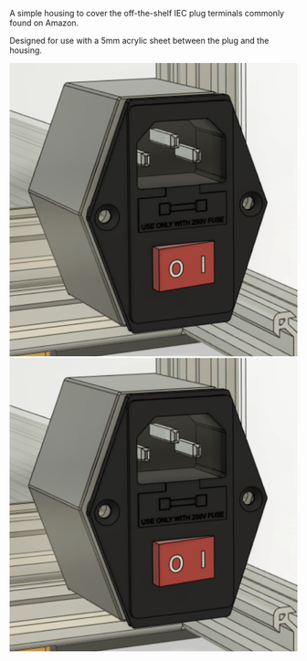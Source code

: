 A simple housing to cover the off-the-shelf IEC plug terminals commonly found on Amazon.

Designed for use with a 5mm acrylic sheet between the plug and the housing.

![Render](https://github.com/HaythamB/Jubilee_9mm_MGN15_Conversion/blob/master/IEC_plug_housing/render1.png)
![Spacing](https://github.com/HaythamB/Jubilee_9mm_MGN15_Conversion/blob/master/IEC_plug_housing/render1.png)
